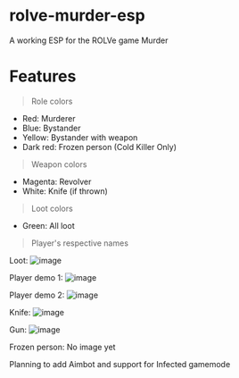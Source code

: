 # rolve-murder-esp
A working ESP for the ROLVe game Murder

# Features
> Role colors
  - Red: Murderer
  - Blue: Bystander
  - Yellow: Bystander with weapon
  - Dark red: Frozen person (Cold Killer Only)
> Weapon colors
  - Magenta: Revolver
  - White: Knife (if thrown)
> Loot colors
  - Green: All loot
> Player's respective names

Loot:
![image](https://user-images.githubusercontent.com/109884864/180629798-db2add83-65c7-44f4-b0c6-cd709ffc130f.png)

Player demo 1:
![image](https://user-images.githubusercontent.com/109884864/180629807-c43c6b41-8b88-4222-9396-d394df3dcb1d.png)

Player demo 2:
![image](https://user-images.githubusercontent.com/109884864/180629811-493aa9d6-3cef-4302-8550-7a2436944c2c.png)

Knife:
![image](https://user-images.githubusercontent.com/109884864/180629920-9451d04f-4b7f-409e-81b7-d8fd9e4b88aa.png)

Gun:
![image](https://user-images.githubusercontent.com/109884864/180630407-d4f2628a-c8c0-4cbf-83d7-80e567cd1ed6.png)

Frozen person: 
No image yet

Planning to add Aimbot and support for Infected gamemode
